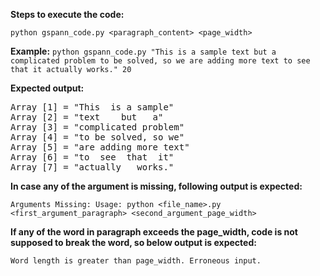 **Steps to execute the code:**

`python gspann_code.py <paragraph_content> <page_width>`

**Example:** `python gspann_code.py "This is a sample text but a complicated problem to be solved, so we are adding more text to see that it actually works." 20`

**Expected output:** 
<pre>
Array [1] = "This  is a sample"
Array [2] = "text    but   a"
Array [3] = "complicated problem"
Array [4] = "to be solved, so we"
Array [5] = "are adding more text"
Array [6] = "to  see  that  it"
Array [7] = "actually   works."
</pre>


**In case any of the argument is missing, following output is expected:**

`Arguments Missing: Usage: python <file_name>.py <first_argument_paragraph> <second_argument_page_width>`


**If any of the word in paragraph exceeds the page_width, code is not supposed to break the word, so below output is expected:**

`Word length is greater than page_width. Erroneous input.`

